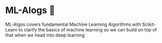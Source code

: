 # ML-Alogs 🤖
ML-Algos covers fundamental Machine Learning Algorithms with Scikit-Learn to clarify the basics of machine learning so we can build on top of that when we head into deep learning.
